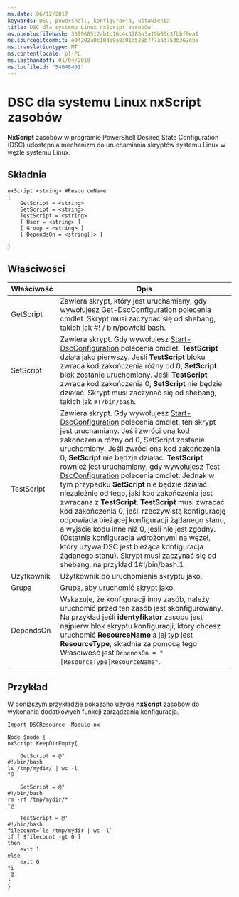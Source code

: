 ```yaml
---
ms.date: 06/12/2017
keywords: DSC, powershell, konfiguracja, ustawienia
title: DSC dla systemu Linux nxScript zasobów
ms.openlocfilehash: 339968512ab1c16c4c3785a3a19b00c3fbbf9ea1
ms.sourcegitcommit: e04292a9c10de9a8391d529b7f7aa3753b362dbe
ms.translationtype: MT
ms.contentlocale: pl-PL
ms.lasthandoff: 01/04/2019
ms.locfileid: "54048401"
---
```

# <a name="dsc-for-linux-nxscript-resource"></a>DSC dla systemu Linux nxScript zasobów

**NxScript** zasobów w programie PowerShell Desired State Configuration (DSC) udostępnia mechanizm do uruchamiania skryptów systemu Linux w węźle systemu Linux.

## <a name="syntax"></a>Składnia

```
nxScript <string> #ResourceName
{
    GetScript = <string>
    SetScript = <string>
    TestScript = <string>
    [ User = <string> ]
    [ Group = <string> ]
    [ DependsOn = <string[]> ]

}
```

## <a name="properties"></a>Właściwości

|  Właściwość |  Opis |
|---|---|
| GetScript| Zawiera skrypt, który jest uruchamiany, gdy wywołujesz [Get-DscConfiguration](https://technet.microsoft.com/en-us/library/dn521625.aspx) polecenia cmdlet. Skrypt musi zaczynać się od shebang, takich jak #! / bin/powłoki bash.|
| SetScript| Zawiera skrypt. Gdy wywołujesz [Start-DscConfiguration](https://technet.microsoft.com/en-us/library/dn521623.aspx) polecenia cmdlet, **TestScript** działa jako pierwszy. Jeśli **TestScript** bloku zwraca kod zakończenia różny od 0, **SetScript** blok zostanie uruchomiony. Jeśli **TestScript** zwraca kod zakończenia 0, **SetScript** nie będzie działać. Skrypt musi zaczynać się od shebang, takich jak `#!/bin/bash`.|
| TestScript| Zawiera skrypt. Gdy wywołujesz [Start-DscConfiguration](https://technet.microsoft.com/en-us/library/dn521623.aspx) polecenia cmdlet, ten skrypt jest uruchamiany. Jeśli zwróci ona kod zakończenia różny od 0, SetScript zostanie uruchomiony. Jeśli zwróci ona kod zakończenia 0, **SetScript** nie będzie działać. **TestScript** również jest uruchamiany, gdy wywołujesz [Test-DscConfiguration](https://technet.microsoft.com/en-us/library/dn407382.aspx) polecenia cmdlet. Jednak w tym przypadku **SetScript** nie będzie działać niezależnie od tego, jaki kod zakończenia jest zwracana z **TestScript**. **TestScript** musi zwracać kod zakończenia 0, jeśli rzeczywistą konfigurację odpowiada bieżącej konfiguracji żądanego stanu, a wyjście kodu inne niż 0, jeśli nie jest zgodny. (Ostatnia konfiguracja wdrożonymi na węzeł, który używa DSC jest bieżąca konfiguracja żądanego stanu). Skrypt musi zaczynać się od shebang, na przykład 1#!/bin/bash.1|
| Użytkownik| Użytkownik do uruchomienia skryptu jako.|
| Grupa| Grupa, aby uruchomić skrypt jako.|
| DependsOn | Wskazuje, że konfiguracji inny zasób, należy uruchomić przed ten zasób jest skonfigurowany. Na przykład jeśli **identyfikator** zasobu jest najpierw blok skryptu konfiguracji, który chcesz uruchomić **ResourceName** a jej typ jest **ResourceType**, składnia za pomocą tego Właściwość jest `DependsOn = "[ResourceType]ResourceName"`.|

## <a name="example"></a>Przykład

W poniższym przykładzie pokazano użycie **nxScript** zasobów do wykonania dodatkowych funkcji zarządzania konfiguracją.

```
Import-DSCResource -Module nx

Node $node {
nxScript KeepDirEmpty{

    GetScript = @"
#!/bin/bash
ls /tmp/mydir/ | wc -l
"@

    SetScript = @"
#!/bin/bash
rm -rf /tmp/mydir/*
"@

    TestScript = @'
#!/bin/bash
filecount=`ls /tmp/mydir | wc -l`
if [ $filecount -gt 0 ]
then
    exit 1
else
    exit 0
fi
'@
}
}
```